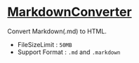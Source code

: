 # [MarkdownConverter](https://s1v.github.io/MarkdownConverter/)
Convert Markdown(.md) to HTML.

- FileSizeLimit : `50MB`
- Support Format : `.md` and `.markdown`
